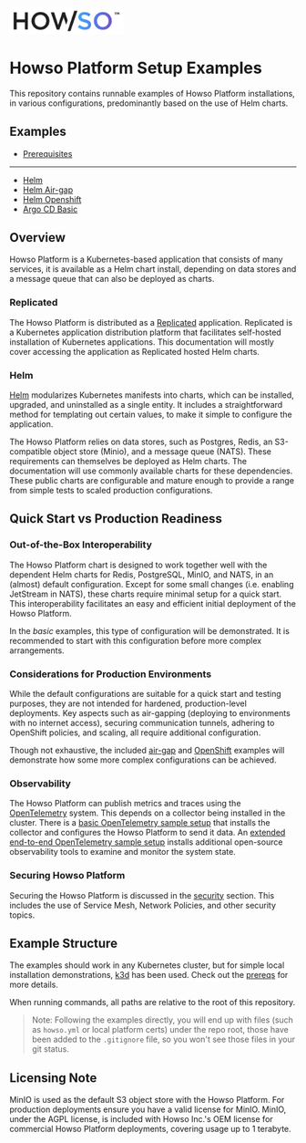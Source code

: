 <img src="assets/logo-gradient-light-bg.png" alt="Logo" width="200"/>

# Howso Platform Setup Examples

This repository contains runnable examples of Howso Platform installations, in various configurations, predominantly based on the use of Helm charts.

## Examples
- [Prerequisites](prereqs/README.md)
---
- [Helm](helm-basic/README.md)
- [Helm Air-gap](helm-airgap/README.md)
- [Helm Openshift](helm-openshift/README.md)
- [Argo CD Basic](argocd-basic/README.md)

## Overview

Howso Platform is a Kubernetes-based application that consists of many services, it is available as a Helm chart install, depending on data stores and a message queue that can also be deployed as charts.


### Replicated

The Howso Platform is distributed as a [Replicated](https://www.replicated.com/) application.  Replicated is a Kubernetes application distribution platform that facilitates self-hosted installation of Kubernetes applications.  This documentation will mostly cover accessing the application as Replicated hosted Helm charts.  


### Helm

[Helm](https://helm.sh/) modularizes Kubernetes manifests into charts, which can be installed, upgraded, and uninstalled as a single entity. It includes a straightforward method for templating out certain values, to make it simple to configure the application.

The Howso Platform relies on data stores, such as Postgres, Redis, an S3-compatible object store (Minio), and a message queue (NATS).  These requirements can themselves be deployed as Helm charts.  The documentation will use commonly available charts for these dependencies.  These public charts are configurable and mature enough to provide a range from simple tests to scaled production configurations.


## Quick Start vs Production Readiness

### Out-of-the-Box Interoperability

The Howso Platform chart is designed to work together well with the dependent Helm charts for Redis, PostgreSQL, MinIO, and NATS, in an (almost) default configuration.  Except for some small changes (i.e. enabling JetStream in NATS), these charts require minimal setup for a quick start. This interoperability facilitates an easy and efficient initial deployment of the Howso Platform.

In the _basic_ examples, this type of configuration will be demonstrated.  It is recommended to start with this configuration before more complex arrangements.


### Considerations for Production Environments

While the default configurations are suitable for a quick start and testing purposes, they are not intended for hardened, production-level deployments. Key aspects such as air-gapping (deploying to environments with no internet access), securing communication tunnels, adhering to OpenShift policies, and scaling, all require additional configuration. 

Though not exhaustive, the included [air-gap](./helm-airgap/README.md) and [OpenShift](./helm-openshift/) examples will demonstrate how some more complex configurations can be achieved. 


### Observability

The Howso Platform can publish metrics and traces using the [OpenTelemetry](https://opentelemetry.io) system.  This depends on a collector being installed in the cluster.  There is a [basic OpenTelemetry sample setup](opentelemetry/README.md) that installs the collector and configures the Howso Platform to send it data.  An [extended end-to-end OpenTelemetry sample setup](opentelemetry-e2e/README.md) installs additional open-source observability tools to examine and monitor the system state.


### Securing Howso Platform

Securing the Howso Platform is discussed in the [security](security/README.md) section.  This includes the use of Service Mesh, Network Policies, and other security topics. 


## Example Structure

The examples should work in any Kubernetes cluster, but for simple local installation demonstrations, [k3d](https://k3d.io/) has been used.  Check out the [prereqs](prereqs/README.md) for more details. 

When running commands, all paths are relative to the root of this repository.

> Note: Following the examples directly, you will end up with files (such as `howso.yml` or local platform certs) under the repo root, those have been added to the `.gitignore` file, so you won't see those files in your git status.


## Licensing Note

MinIO is used as the default S3 object store with the Howso Platform.  For production deployments ensure you have a valid license for MinIO.
MinIO, under the AGPL license, is included with Howso Inc.'s OEM license for commercial Howso Platform deployments, covering usage up to 1 terabyte.
